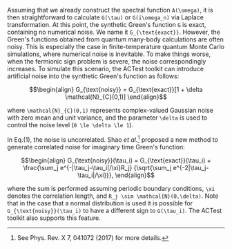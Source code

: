 Assuming that we already construct the spectral function ``A(\omega)``, it is then straightforward to calculate ``G(\tau)`` or ``G(i\omega_n)`` via Laplace transformation. At this point, the synthetic Green's function ``G`` is exact, containing no numerical noise. We name it ``G_{\text{exact}}``. However, the Green's functions obtained from quantum many-body calculations are often noisy. This is especially the case in finite-temperature quantum Monte Carlo simulations, where numerical noise is inevitable. To make things worse, when the fermionic sign problem is severe, the noise correspondingly increases. To simulate this scenario, the ACTest toolkit can introduce artificial noise into the synthetic Green's function as follows:
```math
\begin{align}
G_{\text{noisy}} = G_{\text{exact}}[1 + \delta \mathcal{N}_{C}(0,1)]
\end{align}
```
where ``\mathcal{N}_{C}(0,1)`` represents complex-valued Gaussian noise with zero mean and unit variance, and the parameter ``\delta`` is used to control the noise level (``0 \le \delta \le 1``).

In Eq.(1), the noise is uncorrelated. Shao *et al.*[^1] proposed a new method to generate correlated noise for imaginary time Green's function:
```math
\begin{align}
G_{\text{noisy}}(\tau_i) = G_{\text{exact}}(\tau_i) +
    \frac{\sum_j e^{-|\tau_j-\tau_i|/\xi}R_j}
         {\sqrt{\sum_j e^{-2|\tau_j-\tau_i|/\xi}}},
\end{align}
```
where the sum is performed assuming periodic boundary conditions, ``\xi`` denotes the correlation length, and ``R_j \sim \mathcal{N}(0,\delta)``. Note that in the case that a normal distribution is used it is possible for ``G_{\text{noisy}}(\tau_i)`` to have a different sign to ``G(\tau_i)``. The ACTest toolkit also supports this feature.

[^1]: See Phys. Rev. X 7, 041072 (2017) for more details.
